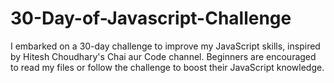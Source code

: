 # 30-Day-of-Javascript-Challenge
I embarked on a 30-day challenge to improve my JavaScript skills, inspired by Hitesh Choudhary's Chai aur Code channel. Beginners are encouraged to read my files or follow the challenge to boost their JavaScript knowledge.
